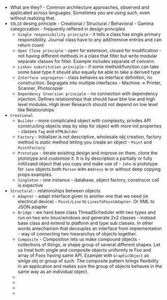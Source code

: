 * What are they? - Common architecture approaches, observed and applicated across languages. Sometimes you are using such, even without realizing that.
* `SOLID` desing principle - Creational / Structural / Behavioral - Gamma categorzation - frequently reffered in design principles
    * `Single responsibility principle` - it tells a class has single primary responsibility. Journal class have to any add/remove entries and can return count
    * `Open Close principle` - open for extension, closed for modification - not having different methods in a class that filter but write modular separate classes for filter. Example includes separate of concern.
    * `Liskov substitution principle` - if some method/function can take some base type it should also equally be able to take a derived type
    * `Interface segregaton` - class behaves as interface definition, no construction. Segragate into multiple interfaces - Machine -> Printer, Scanner, Photocopier
    * `Dependency Inversion principle` - no connection with dependency injection. Defines relationships that should have btw low and high level modules. High lever Research should not depend on low level like Relationships
* `Creational`
    * `Builder` - more complicated object with complexity, privdes API constructing objects step by step for object with more init properties - classes `Tag` and `HTMLBulder` 
    * `Factory` - Initializer is not descriptive, wholesale obj creation, factory method is static method letting you create an object - `Point` and `PointFactory`
    * `Prototype` - iterate exisiting design and improve on them, clone the ptototype and customize it. It is by description a partially or fully initilizaed object that you copy and make use of - `John` is prototype for `Jane` objects both `Person` witn `Address` w or without deep copying props examples.
    * `Singleton` - one instance - database, object factory, construcor call is expective
* `Structural` - relationships between objects
    * `Adapter` - adapt interface given to anoher one that we need (ie electrical device) - `Point/Line` to `LinesToPointAdapter`. Or XML to JSON adapter
    * `Bridge` - we have base class ThreadScheduler with two types and run on two env linux/windows and generate 2x2 classes - instead base class and extend to platform and type sub classes. In other words amechanism that decouples an interface from implementation - way of connecting two hieararchys of objects together.
    * `Composite` - Composition lets us make compound objects - collections of things, ie shape group of several different shapes. Let us treat both single and composite objects uniformly ie Foo and array of Foos having same API. Example with `GraphicObject` as sinlge obj or group of such. The composite pattern brings flexibility in an application and makes sure the group of objects behaves in the same way as an individual object.
    * 
    * 
    * 
    * 